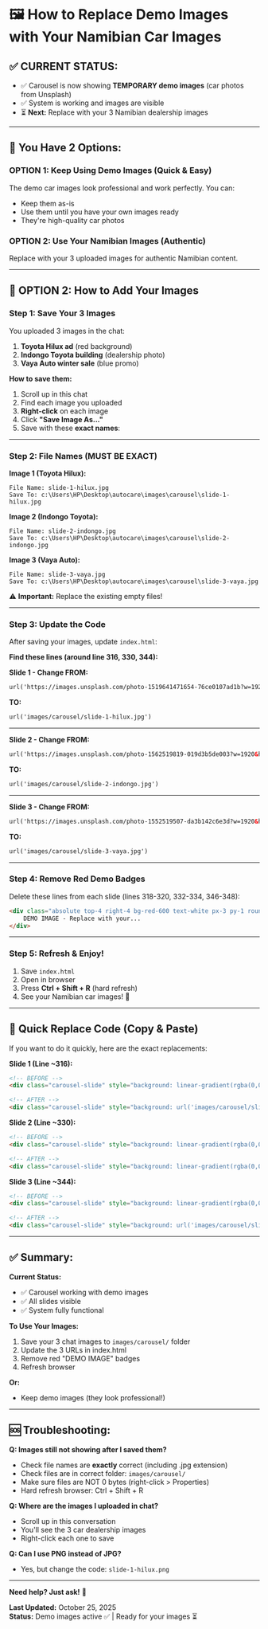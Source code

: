 # 🖼️ How to Replace Demo Images with Your Namibian Car Images

## ✅ **CURRENT STATUS:**

- ✅ Carousel is now showing **TEMPORARY demo images** (car photos from Unsplash)
- ✅ System is working and images are visible
- ⏳ **Next:** Replace with your 3 Namibian dealership images

---

## 🎯 **You Have 2 Options:**

### **OPTION 1: Keep Using Demo Images** (Quick & Easy)
The demo car images look professional and work perfectly. You can:
- Keep them as-is
- Use them until you have your own images ready
- They're high-quality car photos

### **OPTION 2: Use Your Namibian Images** (Authentic)
Replace with your 3 uploaded images for authentic Namibian content.

---

## 📸 **OPTION 2: How to Add Your Images**

### **Step 1: Save Your 3 Images**

You uploaded 3 images in the chat:
1. **Toyota Hilux ad** (red background)
2. **Indongo Toyota building** (dealership photo)
3. **Vaya Auto winter sale** (blue promo)

**How to save them:**

1. Scroll up in this chat
2. Find each image you uploaded
3. **Right-click** on each image
4. Click **"Save Image As..."**
5. Save with these **exact names**:

---

### **Step 2: File Names (MUST BE EXACT)**

**Image 1 (Toyota Hilux):**
```
File Name: slide-1-hilux.jpg
Save To: c:\Users\HP\Desktop\autocare\images\carousel\slide-1-hilux.jpg
```

**Image 2 (Indongo Toyota):**
```
File Name: slide-2-indongo.jpg
Save To: c:\Users\HP\Desktop\autocare\images\carousel\slide-2-indongo.jpg
```

**Image 3 (Vaya Auto):**
```
File Name: slide-3-vaya.jpg
Save To: c:\Users\HP\Desktop\autocare\images\carousel\slide-3-vaya.jpg
```

⚠️ **Important:** Replace the existing empty files!

---

### **Step 3: Update the Code**

After saving your images, update `index.html`:

**Find these lines (around line 316, 330, 344):**

**Slide 1 - Change FROM:**
```html
url('https://images.unsplash.com/photo-1519641471654-76ce0107ad1b?w=1920&h=1080&fit=crop')
```

**TO:**
```html
url('images/carousel/slide-1-hilux.jpg')
```

---

**Slide 2 - Change FROM:**
```html
url('https://images.unsplash.com/photo-1562519819-019d3b5de003?w=1920&h=1080&fit=crop')
```

**TO:**
```html
url('images/carousel/slide-2-indongo.jpg')
```

---

**Slide 3 - Change FROM:**
```html
url('https://images.unsplash.com/photo-1552519507-da3b142c6e3d?w=1920&h=1080&fit=crop')
```

**TO:**
```html
url('images/carousel/slide-3-vaya.jpg')
```

---

### **Step 4: Remove Red Demo Badges**

Delete these lines from each slide (lines 318-320, 332-334, 346-348):

```html
<div class="absolute top-4 right-4 bg-red-600 text-white px-3 py-1 rounded text-xs">
    DEMO IMAGE - Replace with your...
</div>
```

---

### **Step 5: Refresh & Enjoy!**

1. Save `index.html`
2. Open in browser
3. Press **Ctrl + Shift + R** (hard refresh)
4. See your Namibian car images! 🎉

---

## 🔧 **Quick Replace Code (Copy & Paste)**

If you want to do it quickly, here are the exact replacements:

**Slide 1 (Line ~316):**
```html
<!-- BEFORE -->
<div class="carousel-slide" style="background: linear-gradient(rgba(0,0,0,0.3), rgba(0,0,0,0.3)), url('https://images.unsplash.com/photo-1519641471654-76ce0107ad1b?w=1920&h=1080&fit=crop') center/cover;">

<!-- AFTER -->
<div class="carousel-slide" style="background: url('images/carousel/slide-1-hilux.jpg') center/cover;">
```

**Slide 2 (Line ~330):**
```html
<!-- BEFORE -->
<div class="carousel-slide" style="background: linear-gradient(rgba(0,0,0,0.3), rgba(0,0,0,0.3)), url('https://images.unsplash.com/photo-1562519819-019d3b5de003?w=1920&h=1080&fit=crop') center/cover;">

<!-- AFTER -->
<div class="carousel-slide" style="background: linear-gradient(rgba(0,0,0,0.3), rgba(0,0,0,0.3)), url('images/carousel/slide-2-indongo.jpg') center/cover;">
```

**Slide 3 (Line ~344):**
```html
<!-- BEFORE -->
<div class="carousel-slide" style="background: linear-gradient(rgba(0,0,0,0.3), rgba(0,0,0,0.3)), url('https://images.unsplash.com/photo-1552519507-da3b142c6e3d?w=1920&h=1080&fit=crop') center/cover;">

<!-- AFTER -->
<div class="carousel-slide" style="background: url('images/carousel/slide-3-vaya.jpg') center/cover;">
```

---

## ✅ **Summary:**

**Current Status:**
- ✅ Carousel working with demo images
- ✅ All slides visible
- ✅ System fully functional

**To Use Your Images:**
1. Save your 3 chat images to `images/carousel/` folder
2. Update the 3 URLs in index.html
3. Remove red "DEMO IMAGE" badges
4. Refresh browser

**Or:**
- Keep demo images (they look professional!)

---

## 🆘 **Troubleshooting:**

**Q: Images still not showing after I saved them?**
- Check file names are **exactly** correct (including .jpg extension)
- Check files are in correct folder: `images/carousel/`
- Make sure files are NOT 0 bytes (right-click > Properties)
- Hard refresh browser: Ctrl + Shift + R

**Q: Where are the images I uploaded in chat?**
- Scroll up in this conversation
- You'll see the 3 car dealership images
- Right-click each one to save

**Q: Can I use PNG instead of JPG?**
- Yes, but change the code: `slide-1-hilux.png`

---

**Need help? Just ask!** 🚀

**Last Updated:** October 25, 2025  
**Status:** Demo images active ✅ | Ready for your images ⏳
